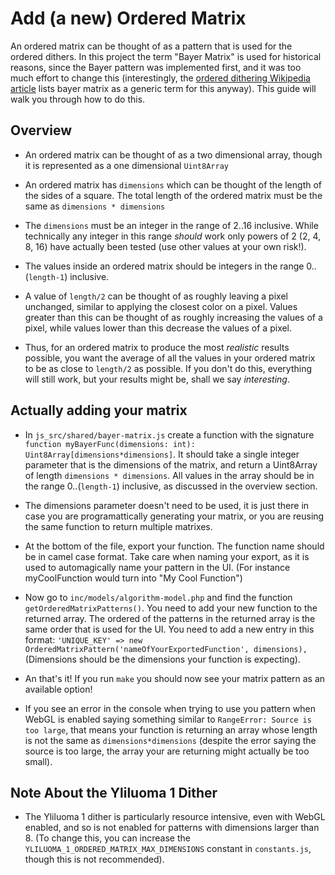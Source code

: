 # Add (a new) Ordered Matrix

An ordered matrix can be thought of as a pattern that is used for the ordered dithers. In this project the term "Bayer Matrix" is used for historical reasons, since the Bayer pattern was implemented first, and it was too much effort to change this (interestingly, the [ordered dithering Wikipedia article](https://en.wikipedia.org/wiki/Ordered_dithering) lists bayer matrix as a generic term for this anyway). This guide will walk you through how to do this.

## Overview

* An ordered matrix can be thought of as a two dimensional array, though it is represented as a one dimensional `Uint8Array`

* An ordered matrix has `dimensions` which can be thought of the length of the sides of a square. The total length of the ordered matrix must be the same as `dimensions * dimensions`

* The `dimensions` must be an integer in the range of 2..16 inclusive. While technically any integer in this range *should* work only powers of 2 (2, 4, 8, 16) have actually been tested (use other values at your own risk!).

* The values inside an ordered matrix should be integers in the range 0..(`length-1`) inclusive.

* A value of `length/2` can be thought of as roughly leaving a pixel unchanged, similar to applying the closest color on a pixel. Values greater than this can be thought of as roughly increasing the values of a pixel, while values lower than this decrease the values of a pixel.

* Thus, for an ordered matrix to produce the most *realistic* results possible, you want the average of all the values in your ordered matrix to be as close to `length/2` as possible. If you don't do this, everything will still work, but your results might be, shall we say *interesting*.

## Actually adding your matrix

* In `js_src/shared/bayer-matrix.js` create a function with the signature `function myBayerFunc(dimensions: int): Uint8Array[dimensions*dimensions]`. It should take a single integer parameter that is the dimensions of the matrix, and return a Uint8Array of length `dimensions * dimensions`. All values in the array should be in the range 0..(`length-1`) inclusive, as discussed in the overview section.

* The dimensions parameter doesn't need to be used, it is just there in case you are programattically generating your matrix, or you are reusing the same function to return multiple matrixes.

* At the bottom of the file, export your function. The function name should be in camel case format. Take care when naming your export, as it is used to automagically name your pattern in the UI. (For instance myCoolFunction would turn into "My Cool Function")

* Now go to `inc/models/algorithm-model.php` and find the function `getOrderedMatrixPatterns()`. You need to add your new function to the returned array. The ordered of the patterns in the returned array is the same order that is used for the UI. You need to add a new entry in this format: `'UNIQUE_KEY' => new OrderedMatrixPattern('nameOfYourExportedFunction', dimensions),` (Dimensions should be the dimensions your function is expecting).

* An that's it! If you run `make` you should now see your matrix pattern as an available option!

* If you see an error in the console when trying to use you pattern when WebGL is enabled saying something similar to `RangeError: Source is too large`, that means your function is returning an array whose length is not the same as `dimensions*dimensions` (despite the error saying the source is too large, the array your are returning might actually be too small).

## Note About the Yliluoma 1 Dither

* The Yliluoma 1 dither is particularly resource intensive, even with WebGL enabled, and so is not enabled for patterns with dimensions larger than 8. (To change this, you can increase the `YLILUOMA_1_ORDERED_MATRIX_MAX_DIMENSIONS` constant in `constants.js`, though this is not recommended).
